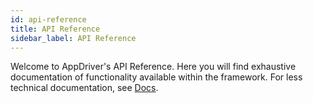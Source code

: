 ```yaml
---
id: api-reference
title: API Reference
sidebar_label: API Reference
---
```


Welcome to AppDriver's API Reference. Here you will find exhaustive documentation of functionality available within the framework. For less technical documentation, see [Docs](./getting-started.md).